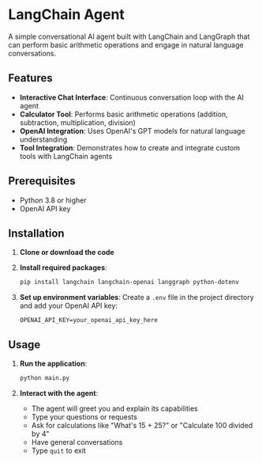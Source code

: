 # LangChain Agent

A simple conversational AI agent built with LangChain and LangGraph that can perform basic arithmetic operations and engage in natural language conversations.

## Features

- **Interactive Chat Interface**: Continuous conversation loop with the AI agent
- **Calculator Tool**: Performs basic arithmetic operations (addition, subtraction, multiplication, division)
- **OpenAI Integration**: Uses OpenAI's GPT models for natural language understanding
- **Tool Integration**: Demonstrates how to create and integrate custom tools with LangChain agents

## Prerequisites

- Python 3.8 or higher
- OpenAI API key

## Installation

1. **Clone or download the code**

2. **Install required packages**:
   ```bash
   pip install langchain langchain-openai langgraph python-dotenv
   ```

3. **Set up environment variables**:
   Create a `.env` file in the project directory and add your OpenAI API key:
   ```
   OPENAI_API_KEY=your_openai_api_key_here
   ```

## Usage

1. **Run the application**:
   ```bash
   python main.py
   ```

2. **Interact with the agent**:
   - The agent will greet you and explain its capabilities
   - Type your questions or requests
   - Ask for calculations like "What's 15 + 25?" or "Calculate 100 divided by 4"
   - Have general conversations
   - Type `quit` to exit

